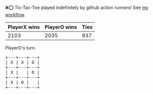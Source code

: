 :x::o: Tic-Tac-Toe played indefinitely by github action runners! See [my workflow](.github/workflows/play.yaml).

|PlayerX wins|PlayerO wins|Ties|
|-|-|-|
|2103|2035|937|

PlayerO's turn.

<pre>
+---+---+---+
| X | X | O |
+---+---+---+
| X |   | O |
+---+---+---+
| X | O |   |
+---+---+---+
</pre>